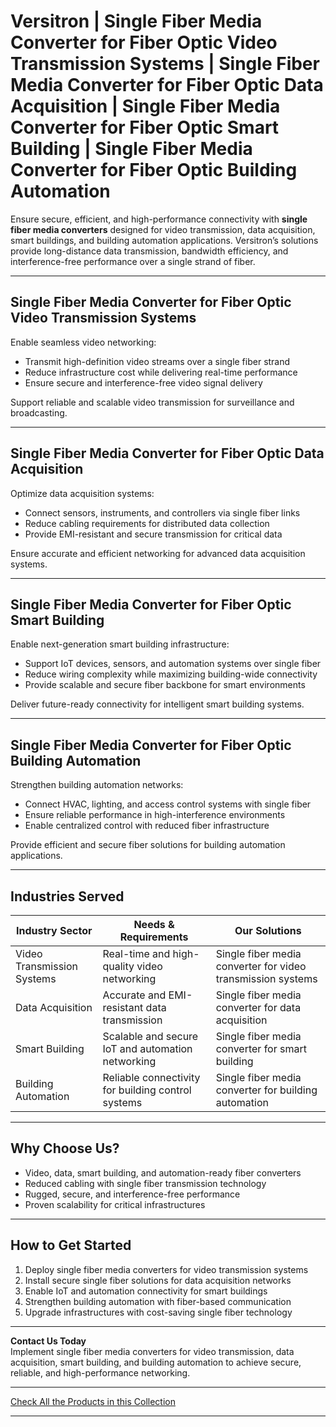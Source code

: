 # Versitron | Single Fiber Media Converter for Fiber Optic Video Transmission Systems | Single Fiber Media Converter for Fiber Optic Data Acquisition | Single Fiber Media Converter for Fiber Optic Smart Building | Single Fiber Media Converter for Fiber Optic Building Automation

Ensure secure, efficient, and high-performance connectivity with **single fiber media converters** designed for video transmission, data acquisition, smart buildings, and building automation applications. Versitron’s solutions provide long-distance data transmission, bandwidth efficiency, and interference-free performance over a single strand of fiber.

---

## Single Fiber Media Converter for Fiber Optic Video Transmission Systems

Enable seamless video networking:  

- Transmit high-definition video streams over a single fiber strand  
- Reduce infrastructure cost while delivering real-time performance  
- Ensure secure and interference-free video signal delivery  

Support reliable and scalable video transmission for surveillance and broadcasting.

---

## Single Fiber Media Converter for Fiber Optic Data Acquisition

Optimize data acquisition systems:  

- Connect sensors, instruments, and controllers via single fiber links  
- Reduce cabling requirements for distributed data collection  
- Provide EMI-resistant and secure transmission for critical data  

Ensure accurate and efficient networking for advanced data acquisition systems.

---

## Single Fiber Media Converter for Fiber Optic Smart Building

Enable next-generation smart building infrastructure:  

- Support IoT devices, sensors, and automation systems over single fiber  
- Reduce wiring complexity while maximizing building-wide connectivity  
- Provide scalable and secure fiber backbone for smart environments  

Deliver future-ready connectivity for intelligent smart building systems.

---

## Single Fiber Media Converter for Fiber Optic Building Automation

Strengthen building automation networks:  

- Connect HVAC, lighting, and access control systems with single fiber  
- Ensure reliable performance in high-interference environments  
- Enable centralized control with reduced fiber infrastructure  

Provide efficient and secure fiber solutions for building automation applications.

---

## Industries Served

| Industry Sector              | Needs & Requirements                                | Our Solutions                                                  |
|------------------------------|-----------------------------------------------------|---------------------------------------------------------------|
| Video Transmission Systems   | Real-time and high-quality video networking         | Single fiber media converter for video transmission systems    |
| Data Acquisition             | Accurate and EMI-resistant data transmission        | Single fiber media converter for data acquisition              |
| Smart Building               | Scalable and secure IoT and automation networking   | Single fiber media converter for smart building                |
| Building Automation          | Reliable connectivity for building control systems  | Single fiber media converter for building automation           |

---

## Why Choose Us?

- Video, data, smart building, and automation-ready fiber converters  
- Reduced cabling with single fiber transmission technology  
- Rugged, secure, and interference-free performance  
- Proven scalability for critical infrastructures  

---

## How to Get Started

1. Deploy single fiber media converters for video transmission systems  
2. Install secure single fiber solutions for data acquisition networks  
3. Enable IoT and automation connectivity for smart buildings  
4. Strengthen building automation with fiber-based communication  
5. Upgrade infrastructures with cost-saving single fiber technology  

---

**Contact Us Today**  
Implement single fiber media converters for video transmission, data acquisition, smart building, and building automation to achieve secure, reliable, and high-performance networking.

---

[Check All the Products in this Collection](https://www.versitron.com/collections/single-fiber-media-converters)

---
